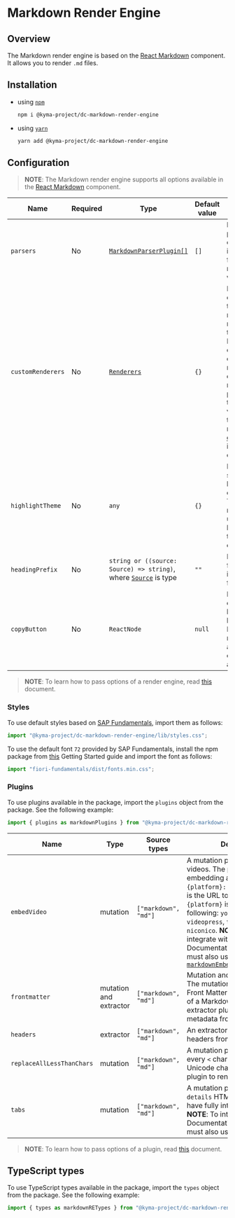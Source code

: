 # Markdown Render Engine

## Overview

The Markdown render engine is based on the [React Markdown](https://github.com/rexxars/react-markdown) component. It allows you to render `.md` files.

## Installation

- using [`npm`](https://www.npmjs.com/)

  ```bash
  npm i @kyma-project/dc-markdown-render-engine
  ```

- using [`yarn`](https://yarnpkg.com/en/)

  ```bash
  yarn add @kyma-project/dc-markdown-render-engine
  ```

## Configuration

> **NOTE**: The Markdown render engine supports all options available in the [React Markdown](https://github.com/rexxars/react-markdown#options) component.

| Name              | Required | Type                                                                                                                    | Default value | Description                                                                                                                                                                                                                                                                          |
| ----------------- | -------- | ----------------------------------------------------------------------------------------------------------------------- | ------------- | ------------------------------------------------------------------------------------------------------------------------------------------------------------------------------------------------------------------------------------------------------------------------------------ |
| `parsers`         | No       | [`MarkdownParserPlugin[]`](./src/types.ts#L24)                                                                          | `[]`          | Defines custom parsers for custom content in Markdown files. Go [here](https://github.com/aknuds1/html-to-react#with-custom-processing-instructions) to read more about write parsers.                                                                                               |
| `customRenderers` | No       | [`Renderers`](./src/types.ts)                                                                                           | `{}`          | Defines an object in which the keys represent the node type, and the value is a React component. The object is merged with the default renderers. The props passed to the component vary based on the type of node. See the [default](./src/renderers) implementations of renderers. |
| `highlightTheme`  | No       | `any`                                                                                                                   | `{}`          | Defines custom styles for highlighting code blocks. The Markdown render engine uses [`PrismJS`](https://github.com/PrismJS/prism) to highlight. See the [style](https://github.com/PrismJS/prism-themes/tree/master/themes) examples.                                                |
| `headingPrefix`   | No       | `string or ((source: Source) => string)`, where [`Source`](../documentation-component/src/interfaces/Source.ts) is type | `""`          | Defines a prefix for any heading in a Markdown file.                                                                                                                                                                                                                                 |
| `copyButton`      | No       | `ReactNode`                                                                                                             | `null`        | Defines a custom copy button in code blocks. The Markdown render engine accepts only code blocks as a value to copy.                                                                                                                                                                 |

> **NOTE**: To learn how to pass options of a render engine, read [this](../../docs/props/render-engines.md#pass-global-options) document.

### Styles

To use default styles based on [SAP Fundamentals](https://sap.github.io/fundamental/), import them as follows:

```js
import "@kyma-project/dc-markdown-render-engine/lib/styles.css";
```

To use the default font `72` provided by SAP Fundamentals, install the npm package from [this](https://sap.github.io/fundamental/getting-started.html) Getting Started guide and import the font as follows:

```js
import "fiori-fundamentals/dist/fonts.min.css";
```

### Plugins

To use plugins available in the package, import the `plugins` object from the package. See the following example:

```js
import { plugins as markdownPlugins } from "@kyma-project/dc-markdown-render-engine";
```

| Name                      | Type                   | Source types         | Description                                                                                                                                                                                                                                                                                                                                                                                                          |
| ------------------------- | ---------------------- | -------------------- | -------------------------------------------------------------------------------------------------------------------------------------------------------------------------------------------------------------------------------------------------------------------------------------------------------------------------------------------------------------------------------------------------------------------- |
| `embedVideo`              | mutation               | `["markdown", "md"]` | A mutation plugin to extract videos. The pattern for embedding a video is: `{platform}: {url}`, where `{url}` is the URL to the video, and `{platform}` is one of the following: `youtube`, `vimeo`, `videopress`, `twitch`, `twitchlive`, `niconico`. **NOTE**: To fully integrate with the Documentation component you must also use [`markdownEmbedVideoParserPlugin`](./src/plugins/embedVideo/parserPlugin.tsx) |
| `frontmatter`             | mutation and extractor | `["markdown", "md"]` | Mutation and extractor plugins. The mutation plugin removes Front Matter from the beginning of a Markdown file. The extractor plugin extracts file metadata from a Markdown file.                                                                                                                                                                                                                                    |
| `headers`                 | extractor              | `["markdown", "md"]` | An extractor plugin to extract headers from a Markdown file.                                                                                                                                                                                                                                                                                                                                                         |
| `replaceAllLessThanChars` | mutation               | `["markdown", "md"]` | A mutation plugin to replace every `<` char to an appropriate Unicode character. Used the plugin to render chars properly.                                                                                                                                                                                                                                                                                           |
| `tabs`                    | mutation               | `["markdown", "md"]` | A mutation plugin to extract the `details` HTML tag in order to have fully interactive tabs. **NOTE**: To integrate fully with the Documentation component you must also use [`tabsParserPlugin`](./src/plugins/tabs/parserPlugin.tsx).                                                                                                                                                                              |

> **NOTE**: To learn how to pass options of a plugin, read [this](../../docs/props/plugins.md#pass-global-options) document.

## TypeScript types

To use TypeScript types available in the package, import the `types` object from the package. See the following example:

```js
import { types as markdownRETypes } from "@kyma-project/dc-markdown-render-engine";
```
